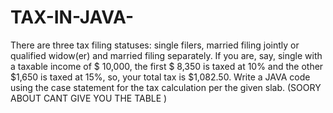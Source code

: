 # TAX-IN-JAVA-
There are three tax filing statuses: single filers, married filing jointly or qualified widow(er) and married filing separately.  If you are, say, single with a taxable income of  $ 10,000, the first $ 8,350 is taxed at 10% and the other $1,650 is taxed at 15%, so, your total tax is $1,082.50. Write a JAVA code using the case statement for the tax calculation per the given slab. 
(SOORY ABOUT CANT GIVE YOU THE TABLE )

